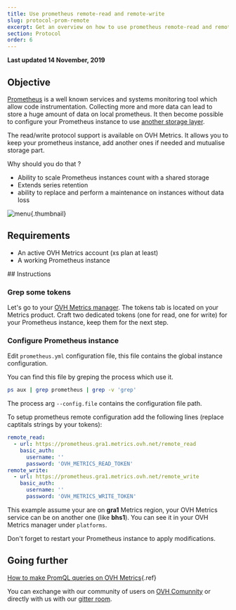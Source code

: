 ```yaml
---
title: Use prometheus remote-read and remote-write
slug: protocol-prom-remote
excerpt: Get an overview on how to use prometheus remote-read and remote-write for Metrics
section: Protocol
order: 6
---
```


**Last updated 14 November, 2019**

## Objective

[Prometheus](https://prometheus.io/) is a well known services and systems monitoring tool which allow code instrumentation.
Collecting more and more data can lead to store a huge amount of data on local prometheus. It then become possible to configure your Prometheus instance to use [another storage layer](https://prometheus.io/docs/operating/integrations/#remote-endpoints-and-storage).

The read/write protocol support is available on OVH Metrics. It allows you to keep your prometheus instance, add another ones if needed and mutualise storage part.

Why should you do that ?

- Ability to scale Prometheus instances count with a shared storage
- Extends series retention
- ability to replace and perform a maintenance on instances without data loss

![menu](images/remote.png){.thumbnail}

## Requirements

- An active OVH Metrics account (xs plan at least)
- A working Prometheus instance

## Instructions

### Grep some tokens

Let's go to your [OVH Metrics manager](https://www.ovh.com/manager/cloud/index.html#/). The tokens tab is located on your Metrics product.
Craft two dedicated tokens (one for read, one for write) for your Prometheus instance, keep them for the next step.

### Configure Prometheus instance

Edit `prometheus.yml` configuration file, this file contains the global instance configuration.

You can find this file by greping the process which use it.

```sh
ps aux | grep prometheus | grep -v 'grep'
```

The process arg `--config.file` contains the configuration file path.

To setup prometheus remote configuration add the following lines (replace captitals strings by your tokens):

```yaml
remote_read:
  - url: https://prometheus.gra1.metrics.ovh.net/remote_read
    basic_auth:
      username: ''
      password: 'OVH_METRICS_READ_TOKEN'
remote_write:
  - url: https://prometheus.gra1.metrics.ovh.net/remote_write
    basic_auth:
      username: ''
      password: 'OVH_METRICS_WRITE_TOKEN'
```

This example assume your are on __gra1__ Metrics region, your OVH Metrics service can be on another one (like __bhs1__).
You can see it in your OVH Metrics manager under `platforms`.

Don't forget to restart your Prometheus instance to apply modifications.

## Going further

[How to make PromQL queries on OVH Metrics](../protocol_prometheus/guide.fr-fr.md){.ref}

You can exchange with our community of users on [OVH Comunnity](https://community.ovh.com/c/platform/data-platforms) or directly with us with our [gitter room](https://gitter.im/ovh/metrics).
